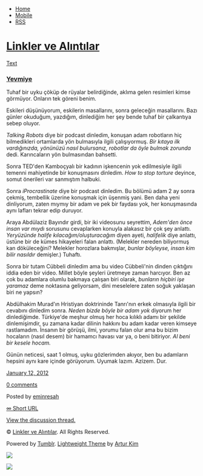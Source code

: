 -   [Home](/)
-   [Mobile](/mobile)
-   [RSS](http://eminresah.tumblr.com/rss)

[Linkler ve Alıntılar](/)
=========================

[Text](http://eminresah.tumblr.com/post/15690603289/yevmiye)

### [Yevmiye](http://eminresah.tumblr.com/post/15690603289/yevmiye)

Tuhaf bir uyku çöküp de rüyalar belirdiğinde, aklıma gelen resimleri
kimse görmüyor. Onların tek göreni benim.

Eskileri düşünüyorum, eskilerin masallarını, sonra geleceğin
masallarını. Bazı günler okuduğum, yazdığım, dinlediğim her şey bende
tuhaf bir çalkantıya sebep oluyor.

*Talking Robots* diye bir podcast dinledim, konuşan adam robotların hiç
bilmedikleri ortamlarda yön bulmasıyla ilgili çalışıyormuş. *Bir kıtaya
ilk vardığınızda, yönünüzü nasıl bulursanız, robotlar da öyle bulmak
zorunda* dedi. Karıncaların yön bulmasından bahsetti.

Sonra TED'den Kamboçyalı bir kadının işkencenin yok edilmesiyle ilgili
temenni mahiyetinde bir konuşmasını dinledim. *How to stop torture*
deyince, somut önerileri var sanmıştım halbuki.

Sonra *iProcrastinate* diye bir podcast dinledim. Bu bölümü adam 2 ay
sonra çekmiş, tembellik üzerine konuşmak için üşenmiş yani. Ben daha
yeni dinliyorum, zaten mıymıy bir adam ve pek bir faydası yok, her
konuşmasında aynı lafları tekrar edip duruyor.

Araya Abdülaziz Bayındır girdi, bir iki videosunu seyrettim, *Adem'den
önce insan var mıydı* sorusunu cevaplarken konuyla alakasız bir çok şey
anlattı. *Yeryüzünde halife kılacağım/oluşturacağım* diyen ayeti,
*halifelik* diye anlattı, üstüne bir de kümes hikayeleri falan anlattı.
(Melekler nereden biliyormuş kan döküleceğini? Melekler horozlara
bakmışlar, *bunlar böyleyse, insan kim bilir nasıldır* demişler.)
Tuhaftı.

Sonra bir tutam Cübbeli dinledim ama bu video Cübbeli'nin dinden
çıktığını iddia eden bir video. Millet böyle şeyleri üretmeye zaman
harcıyor. Ben az çok bu adamlara olumlu bakmaya çalışan biri olarak,
*bunların hiçbiri işe yaramaz* deme noktasına geliyorsam, dini
meselelere zaten soğuk yaklaşan biri ne yapsın?

Abdülhakim Murad'ın Hristiyan doktrininde Tanrı'nın erkek olmasıyla
ilgili bir cevabını dinledim sonra. *Neden bizde böyle bir adam yok*
diyorum her dinlediğimde. Türkiye'de meşhur olmuş her hoca kılıklı adamı
bir şekilde dinlemişimdir, şu zamana kadar dilinin hakkını bu adam kadar
veren kimseye rastlamadım. İnsanın bir görüşü, ilmi, yorumu falan olur
ama bu bizim hocaların (nasıl desem) bir hamamcı havası var ya, o beni
bitiriyor. *Al beni bir kesele hocam.*

Günün neticesi, saat 1 olmuş, uyku gözlerimden akıyor, ben bu adamların
hepsini aynı kare içinde görüyorum. Uyumak lazım. Azizem. Dur.

[January 12, 2012](http://eminresah.tumblr.com/post/15690603289/yevmiye)

[0
comments](http://eminresah.tumblr.com/post/15690603289/yevmiye#disqus_thread)

Posted by [eminresah](http://eminresah.tumblr.com/)

[∞ Short URL](http://tmblr.co/ZWS1OyEdEviP)

[View the discussion thread.](http://erblog.disqus.com/?url=ref)

© [Linkler ve Alıntılar](/). All Rights Reserved.

Powered by [Tumblr](http://tumblr.com). [Lightweight
Theme](http://www.tumblr.com/theme/10820) by [Artur
Kim](http://arturkim.com)

![](https://px.srvcs.tumblr.com/impixu?T=1434918795&J=eyJ0eXBlIjoidXJsIiwidXJsIjoiaHR0cDpcL1wvZW1pbnJlc2FoLnR1bWJsci5jb21cL3Bvc3RcLzE1NjkwNjAzMjg5XC95ZXZtaXllIiwicmVxdHlwZSI6MCwicm91dGUiOiJcL3Bvc3RcLzppZFwvOnN1bW1hcnkiLCJub3NjcmlwdCI6MX0=&U=EFMAGFLMGJ&K=30c2391610f420454e09f239b113d428c1d12da10dfb0e85eb9db4775f02b29b&R=)

![](https://px.srvcs.tumblr.com/impixu?T=1434918795&J=eyJ0eXBlIjoicG9zdCIsInVybCI6Imh0dHA6XC9cL2VtaW5yZXNhaC50dW1ibHIuY29tXC9wb3N0XC8xNTY5MDYwMzI4OVwveWV2bWl5ZSIsInJlcXR5cGUiOjAsInJvdXRlIjoiXC9wb3N0XC86aWRcLzpzdW1tYXJ5IiwicG9zdHMiOlt7InBvc3RpZCI6IjE1NjkwNjAzMjg5IiwiYmxvZ2lkIjoiMzY0ODAyOCIsInNvdXJjZSI6MzN9XSwibm9zY3JpcHQiOjF9&U=JCPNBDDIPI&K=3da1b875dbc50dc0c4713a984f8183c2ad420a111b443c3e8d5614735038925c&R=)

